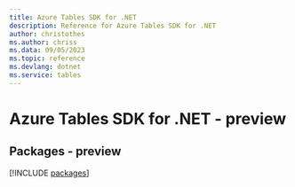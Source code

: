 ```yaml
---
title: Azure Tables SDK for .NET
description: Reference for Azure Tables SDK for .NET
author: christothes
ms.author: chriss
ms.data: 09/05/2023
ms.topic: reference
ms.devlang: dotnet
ms.service: tables
---
```

# Azure Tables SDK for .NET - preview
## Packages - preview
[!INCLUDE [packages](tables-index.md)]